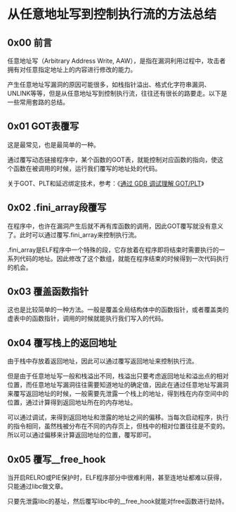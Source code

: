 # 从任意地址写到控制执行流的方法总结

## 0x00 前言

任意地址写（Arbitrary Address Write, AAW），是指在漏洞利用过程中，攻击者拥有对任意指定地址上的内容进行修改的能力。

产生任意地址写漏洞的原因可能很多，如栈指针溢出、格式化字符串漏洞、UNLINK等等，但是从任意地址写到控制执行流，往往还有很长的路要走。以下是一些常用套路的总结。

## 0x01 GOT表覆写

这是最常见，也是最简单的一种。

通过覆写动态链接程序中，某个函数的GOT表，就能控制对应函数的指向，使这个函数在被调用的时候，运行我们覆写的地址处的代码。

关于GOT、PLT和延迟绑定技术，参考：《[通过 GDB 调试理解 GOT/PLT](http://rickgray.me/2015/08/07/use-gdb-to-study-got-and-plt.html)》

## 0x02 .fini\_array段覆写

在程序中，也许在漏洞产生后就不再有库函数的调用，因此GOT覆写就没有意义了。此时可以通过覆写.fini\_array来控制执行流。

.fini\_array是ELF程序中一个特殊的段，它存放着在程序即将结束时需要执行的一系列代码的地址。因此修改了这个数组，就能在程序结束的时候得到一次代码执行的机会。

## 0x03 覆盖函数指针

这也是比较简单的一种方法。一般是覆盖全局结构体中的函数指针，或者覆盖类的虚表中的函数指针，调用的时候就能执行我们写入的代码。

## 0x04 覆写栈上的返回地址

由于栈中存放着返回地址，因此可以通过覆写返回地址来控制执行流。

但是由于任意地址写一般和栈溢出不同，栈溢出只要考虑返回地址和溢出点的相对位置，而任意地址写漏洞往往需要知道地址的确定值，因此在通过任意地址写漏洞来覆写返回地址的时候，一般需要先泄露一个栈上的地址，得到栈在内存空间中的位置，通过计算得到返回地址所在的内存地址。

可以通过调试，来得到返回地址和泄露的地址之间的偏移。当每次启动程序，执行的指令相同，虽然栈被分布在不同的内存页上，但栈中的相对位置往往是不变的。所以可以通过偏移来计算返回地址的位置，覆写即可。

## 0x05 覆写\_\_free\_hook

当开启RELRO或PIE保护时，ELF程序部分中很难利用，甚至连地址都难以获得，只能通过libc做文章。

只要先泄露libc的基址，然后覆写libc中的\_\_free\_hook就能对free函数进行劫持。



